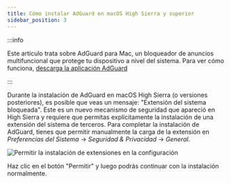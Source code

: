```yaml
---
title: Cómo instalar AdGuard en macOS High Sierra y superior
sidebar_position: 3
---
```


:::info

Este artículo trata sobre AdGuard para Mac, un bloqueador de anuncios multifuncional que protege tu dispositivo a nivel del sistema. Para ver cómo funciona, [descarga la aplicación AdGuard](https://agrd.io/download-kb-adblock)

:::

Durante la instalación de AdGuard en macOS High Sierra (o versiones posteriores), es posible que veas un mensaje: "Extensión del sistema bloqueada". Este es un nuevo mecanismo de seguridad que apareció en High Sierra y requiere que permitas explícitamente la instalación de una extensión del sistema de terceros. Para completar la instalación de AdGuard, tienes que permitir manualmente la carga de la extensión en *Preferencias del Sistema* → *Seguridad & Privacidad* → *General*.

![Permitir la instalación de extensiones en la configuración](https://cdn.adtidy.org/public/Adguard/kb/PicturesEN/highsierra.png)

Haz clic en el botón "Permitir" y luego podrás continuar con la instalación normalmente.
